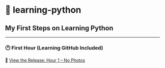 # 📘 learning-python

## My First Steps on Learning Python

---

### 🕐 First Hour (Learning GitHub Included)

🔗 [View the Release: Hour 1 – No Photos](https://github.com/curtis-ink/learning-python/releases/tag/hour-1-nophotos)
